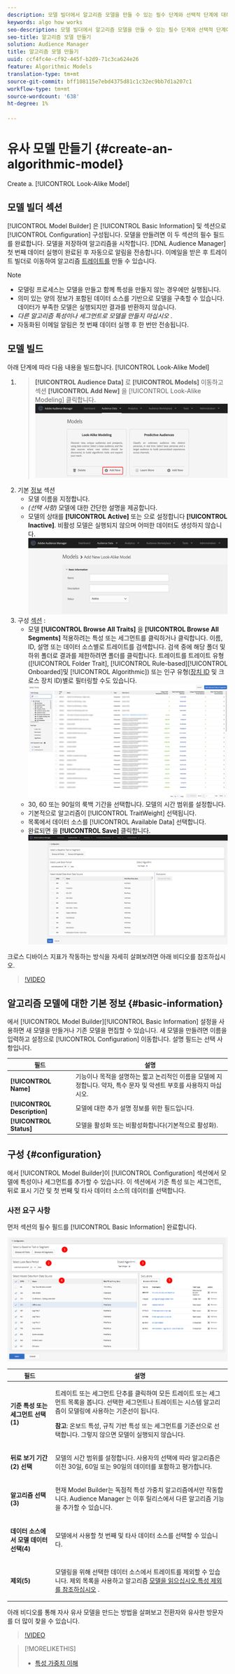 ```yaml
---
description: 모델 빌더에서 알고리즘 모델을 만들 수 있는 필수 단계와 선택적 단계에 대해 설명합니다.
keywords: algo how works
seo-description: 모델 빌더에서 알고리즘 모델을 만들 수 있는 필수 단계와 선택적 단계에 대해 설명합니다.
seo-title: 알고리즘 모델 만들기
solution: Audience Manager
title: 알고리즘 모델 만들기
uuid: ccf4fc4e-cf92-445f-b2d9-71c3ca624e26
feature: Algorithmic Models
translation-type: tm+mt
source-git-commit: bff108115e7ebd4375d81c1c32ec9bb7d1a207c1
workflow-type: tm+mt
source-wordcount: '638'
ht-degree: 1%

---
```



# 유사 모델 만들기 {#create-an-algorithmic-model}

Create a. [!UICONTROL Look-Alike Model]

## 모델 빌더 섹션

[!UICONTROL Model Builder] 은 [!UICONTROL Basic Information] 및 섹션으로 [!UICONTROL Configuration] 구성됩니다. 모델을 만들려면 이 두 섹션의 필수 필드를 완료합니다. 모델을 저장하여 알고리즘을 시작합니다. [!DNL Audience Manager] 첫 번째 데이터 실행이 완료된 후 자동으로 알림을 전송합니다. 이메일을 받은 후 트레이트 빌더로 이동하여 알고리즘 [트레이트를](../../features/traits/about-trait-builder.md) 만들 수 있습니다.

>[!NOTE]
>
>* 모델링 프로세스는 모델을 만들고 함께 특성을 만들지 않는 경우에만 실행됩니다.
>* 의미 있는 양의 정보가 포함된 데이터 소스를 기반으로 모델을 구축할 수 있습니다. 데이터가 부족한 모델은 실행되지만 결과를 반환하지 않습니다.
>* *다른 알고리즘 특성이나 세그먼트로 모델을 만들지 마십시오* .
>* 자동화된 이메일 알림은 첫 번째 데이터 실행 후 한 번만 전송됩니다.


## 모델 빌드

아래 단계에 따라 다음 내용을 빌드합니다. [!UICONTROL Look-Alike Model]

1. > **[!UICONTROL Audience Data]** 로 **[!UICONTROL Models]** 이동하고 섹션 **[!UICONTROL Add New]** 을 [!UICONTROL Look-Alike Modeling] 클릭합니다.
   ![유사 추가](assets/look-alike-add.png)
1. 기본 [정보](../../features/algorithmic-models/create-model.md#basic-information) 섹션
   * 모델 이름을 지정합니다.
   * *(선택 사항)* 모델에 대한 간단한 설명을 제공합니다.
   * 모델의 상태를 **[!UICONTROL Active]** 또는 으로 설정합니다 **[!UICONTROL Inactive]**. 비활성 모델은 실행되지 않으며 어떠한 데이터도 생성하지 않습니다.
      ![유사한 기본](assets/look-alike-basic.png)
1. 구성 [섹션](../../features/algorithmic-models/create-model.md#configuration) :
   * 모델 **[!UICONTROL Browse All Traits]** 을 **[!UICONTROL Browse All Segments]** 적용하려는 특성 또는 세그먼트를 클릭하거나 클릭합니다. 이름, ID, 설명 또는 데이터 소스별로 트레이트를 검색합니다. 검색 중에 해당 폴더 및 하위 폴더로 결과를 제한하려면 폴더를 클릭합니다. 트레이트를 트레이트 유형([!UICONTROL Folder Trait], [!UICONTROL Rule-based][!UICONTROL Onboarded]및 [!UICONTROL Algorithmic]) 또는 인구 유형([장치 ID](../../reference/ids-in-aam.md) 및 [](../../reference/ids-in-aam.md)크로스 장치 ID)별로 필터링할 수도 있습니다.
      ![browse traits](assets/browse-traits.png)
   * 30, 60 또는 90일의 룩백 기간을 선택합니다. 모델의 시간 범위를 설정합니다.
   * 기본적으로 알고리즘이 [!UICONTROL TraitWeight] 선택됩니다.
   * 목록에서 데이터 소스를 [!UICONTROL Available Data] 선택합니다.
   * 완료되면 을 **[!UICONTROL Save]** 클릭합니다.
      ![유사 구성](assets/look-alike-configuration.png)

크로스 디바이스 지표가 작동하는 방식을 자세히 살펴보려면 아래 비디오를 참조하십시오.

>[!VIDEO](https://video.tv.adobe.com/v/33445/)

## 알고리즘 모델에 대한 기본 정보 {#basic-information}

<!-- r_model_basic.xml -->

에서 [!UICONTROL Model Builder][!UICONTROL Basic Information] 설정을 사용하면 새 모델을 만들거나 기존 모델을 편집할 수 있습니다. 새 모델을 만들려면 이름을 입력하고 설정으로 [!UICONTROL Configuration] 이동합니다. 설명 필드는 선택 사항입니다.

| 필드 | 설명 |
|---|---|
| **[!UICONTROL Name]** | 기능이나 목적을 설명하는 짧고 논리적인 이름을 모델에 지정합니다. 약자, 특수 문자 및 악센트 부호를 사용하지 마십시오. |
| **[!UICONTROL Description]** | 모델에 대한 추가 설명 정보를 위한 필드입니다. |
| **[!UICONTROL Status]** | 모델을 활성화 또는 비활성화합니다(기본적으로 활성화). |

## 구성 {#configuration}

에서 [!UICONTROL Model Builder]이 [!UICONTROL Configuration] 섹션에서 모델에 특성이나 세그먼트를 추가할 수 있습니다. 이 섹션에서 기준 특성 또는 세그먼트, 뒤로 표시 기간 및 첫 번째 및 타사 데이터 소스의 데이터를 선택합니다.

<!-- r_model_configuration.xml -->

### 사전 요구 사항

먼저 섹션의 필수 필드를 [!UICONTROL Basic Information] 완료합니다.

![](assets/lam_exclude_traits_numbered.png)

<table id="table_7A6BE5E5498D4776A30323B743954150"> 
 <thead> 
  <tr> 
   <th colname="col1" class="entry"> 필드 </th> 
   <th colname="col2" class="entry"> 설명 </th> 
  </tr> 
 </thead>
 <tbody> 
  <tr> 
   <td colname="col1"> <p><b>기준 특성 또는 세그먼트 선택(1)</b> </p> </td> 
   <td colname="col2"> <p>트레이트 또는 세그먼트 단추를 클릭하여 모든 트레이트 또는 세그먼트 목록을 봅니다. 선택한 세그먼트나 트레이트는 시스템 알고리즘이 모델링에 사용하는 기준선이 됩니다. </p> <p> <p><b>참고</b>: 온보드 특성, 규칙 기반 특성 또는 세그먼트를 기준선으로 선택합니다. 그렇지 않으면 모델이 실행되지 않습니다. </p> </p> </td> 
  </tr> 
  <tr> 
   <td colname="col1"> <p><b>뒤로 보기 기간(2) 선택</b> </p> </td> 
   <td colname="col2"> <p>모델의 시간 범위를 설정합니다. 사용자의 선택에 따라 알고리즘은 이전 30일, 60일 또는 90일의 데이터를 포함하고 평가합니다. </p> </td> 
  </tr> 
  <tr> 
   <td colname="col1"> <p><b>알고리즘 선택(3)</b> </p> </td> 
   <td colname="col2"> <p>현재 Model Builder는 독점적 특성 가중치 <span class="keyword"></span> 알고리즘에서만 작동합니다. <span class="keyword"> Audience Manager</span> 는 이후 릴리스에서 다른 알고리즘 기능을 추가할 수 있습니다. </p> </td>
  </tr>
  <tr> 
   <td colname="col1"> <p><b>데이터 소스에서 모델 데이터 선택(4)</b> </p> </td> 
   <td colname="col2"> <p>모델에서 사용할 첫 번째 및 타사 데이터 소스를 선택할 수 있습니다. </p> </td>
  </tr> 
  <tr> 
   <td colname="col1"> <p><b>제외(5)</b> </p> </td> 
   <td colname="col2"> <p>모델링을 위해 선택한 데이터 소스에서 트레이트를 제외할 수 있습니다. 제외 <span class="wintitle"> 목록을</span> 사용하고 알고리즘 <a href="../../features/algorithmic-models/trait-exclusion-algo-models.md"> 모델을 읽으십시오.특성 제외를 참조하십시오</a> . </p> </td>
  </tr> 
 </tbody>
</table>

아래 비디오를 통해 자사 유사 모델을 만드는 방법을 살펴보고 전환자와 유사한 방문자를 더 많이 찾을 수 있습니다.

>[!VIDEO](https://video.tv.adobe.com/v/23504/)

>[!MORELIKETHIS]
>
>* [특성 가중치 이해](../../features/algorithmic-models/understanding-models.md#understanding-traitweight)

